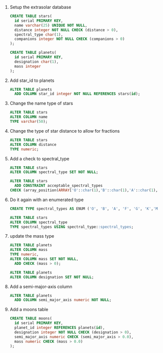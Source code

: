 1. Setup the extrasolar database

    ```sql
    CREATE TABLE stars(
      id serial PRIMARY KEY,
      name varchar(25) UNIQUE NOT NULL,
      distance integer NOT NULL CHECK (distance > 0),
      spectral_type char(1),
      companions integer NOT NULL CHECK (companions > 0)
    );

    CREATE TABLE planets(
      id serial PRIMARY KEY,
      designation char(1),
      mass integer
    );
    ```

1. Add star_id to planets

    ```sql
    ALTER TABLE planets
      ADD COLUMN star_id integer NOT NULL REFERENCES stars(id);
    ```

1. Change the name type of stars

    ```sql
    ALTER TABLE stars
    ALTER COLUMN name
    TYPE varchar(50);
    ```

1. Change the type of star distance to allow for fractions

    ```sql
    ALTER TABLE stars
    ALTER COLUMN distance
    TYPE numeric;
    ```

1. Add a check to spectral_type

    ```sql
    ALTER TABLE stars
    ALTER COLUMN spectral_type SET NOT NULL;

    ALTER TABLE stars
      ADD CONSTRAINT acceptable_spectral_types
    CHECK (array_position(ARRAY['O'::char(1),'B'::char(1),'A'::char(1),'F'::char(1),'G'::char(1),'K'::char(1),'M'::char(1)], spectral_type) IS NOT NULL);
    ```

1. Do it again with an enumerated type

    ```sql
    CREATE TYPE spectral_types AS ENUM ('O', 'B', 'A', 'F', 'G', 'K','M');

    ALTER TABLE stars
    ALTER COLUMN spectral_type
    TYPE spectral_types USING spectral_type::spectral_types;
    ```

1. update the mass type

    ```sql
    ALTER TABLE planets
    ALTER COLUMN mass
    TYPE numeric,
    ALTER COLUMN mass SET NOT NULL,
      ADD CHECK (mass > 0);

    ALTER TABLE planets
    ALTER COLUMN designation SET NOT NULL;
    ```

1. Add a semi-major-axis column 

    ```sql
    ALTER TABLE planets
      ADD COLUMN semi_major_axis numeric NOT NULL;
    ```

1. Add a moons table

    ```sql
    CREATE TABLE moons(
      id serial PRIMARY KEY,
      planet_id integer REFERENCES planets(id),
      designation integer NOT NULL CHECK (designation > 0),
      semi_major_axis numeric CHECK (semi_major_axis > 0.0),
      mass numeric CHECK (mass > 0.0)
    );
    ```